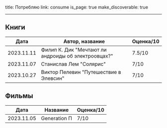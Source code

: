 title: Потребляю
link: consume
is_page: true
make_discoverable: true
___

## Книги

| Дата | Автор, название | Оценка/10 |
| --- | ---| --- |
| 2023.11.11 | Филип К. Дик "Мечтают ли андроиды об электроовцах?" | 7.5/10 |
| 2023.11.07 | Станислав Лем "Солярис" | 7/10 |
| 2023.10.27 | Виктор Пелевин "Путешествие в Элевсин" | 7/10 |

## Фильмы

| Дата | Название | Оценка/10 |
| --- | ---| --- |
| 2023.11.05 | Generation П | 7/10 |
